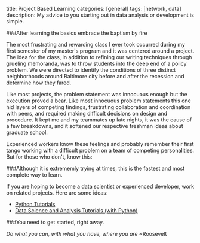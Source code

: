 title: Project Based Learning
categories: [general]
tags: [network, data]
description: My advice to you starting out in data analysis or development is simple.


###After learning the basics embrace the baptism by fire

The most frustrating and rewarding class I ever took occurred during my first semester of
my master's program and it was centered around a project. The idea for
the class, in addition to refining our writing techniques through
grueling memoranda, was to throw students into the deep end of a policy problem. We were directed to identify the conditions of
three distinct neighborhoods around Baltimore city before and after the
recession and determine how they fared.

Like most projects, the problem statement was innocuous enough but the execution proved a
bear. Like most innocuous problem statements this one hid layers of
competing findings, frustrating collaboration and coordination with
peers, and required making difficult decisions on design and procedure.
It kept me and my teammates up late nights, it was the cause of a few
breakdowns, and it softened our respective freshman ideas about graduate
school.

Experienced workers know these feelings and probably remember their
first tango working with a difficult problem on a team of competing
personalities. But for those who don't, know this:

###Although it is extrememly trying at times, this is the fastest and most complete way to learn. 

If you are hoping to become a data scientist or experienced developer, work on related
projects. Here are some ideas:

* [Python Tutorials][1]
* [Data Science and Analysis Tutorials (with Python)][2]

###You need to get started, right away. 

*Do what you can, with what you have, where you are*
~Roosevelt

[1]: http://www.newcoder.io
[2]: http://www.realpython.com

